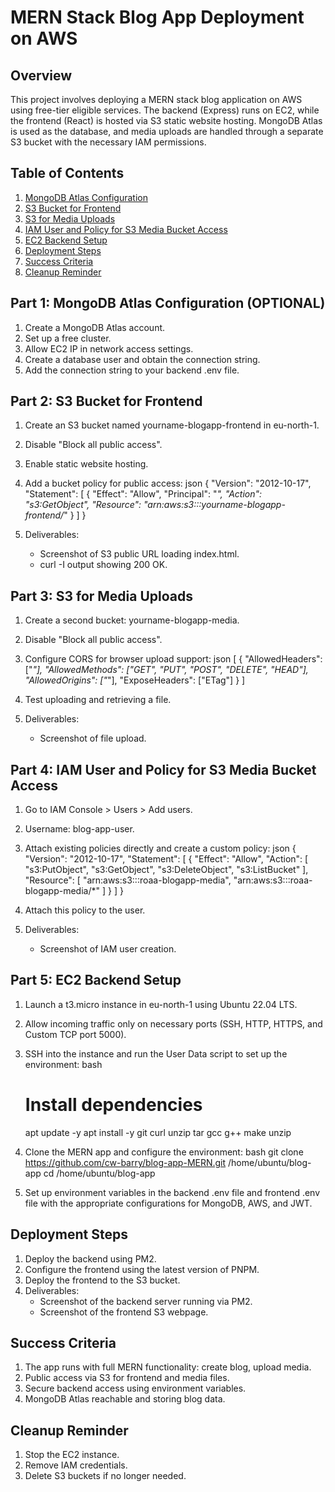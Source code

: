 # MERN Stack Blog App Deployment on AWS

## Overview
This project involves deploying a MERN stack blog application on AWS using free-tier eligible services. The backend (Express) runs on EC2, while the frontend (React) is hosted via S3 static website hosting. MongoDB Atlas is used as the database, and media uploads are handled through a separate S3 bucket with the necessary IAM permissions.

## Table of Contents
1. [MongoDB Atlas Configuration](#part-1-mongodb-atlas-configuration)
2. [S3 Bucket for Frontend](#part-2-s3-bucket-for-frontend)
3. [S3 for Media Uploads](#part-3-s3-for-media-uploads)
4. [IAM User and Policy for S3 Media Bucket Access](#part-4-iam-user-and-policy-for-s3-media-bucket-access)
5. [EC2 Backend Setup](#part-5-ec2-backend-setup)
6. [Deployment Steps](#deployment-steps)
7. [Success Criteria](#success-criteria)
8. [Cleanup Reminder](#cleanup-reminder)

## Part 1: MongoDB Atlas Configuration (OPTIONAL)
1. Create a MongoDB Atlas account.
2. Set up a free cluster.
3. Allow EC2 IP in network access settings.
4. Create a database user and obtain the connection string.
5. Add the connection string to your backend .env file.

## Part 2: S3 Bucket for Frontend
1. Create an S3 bucket named yourname-blogapp-frontend in eu-north-1.
2. Disable "Block all public access".
3. Enable static website hosting.
4. Add a bucket policy for public access:
    json
    {
      "Version": "2012-10-17",
      "Statement": [
        {
          "Effect": "Allow",
          "Principal": "*",
          "Action": "s3:GetObject",
          "Resource": "arn:aws:s3:::yourname-blogapp-frontend/*"
        }
      ]
    }
    
5. Deliverables:  
   - Screenshot of S3 public URL loading index.html.
   - curl -I output showing 200 OK.

## Part 3: S3 for Media Uploads
1. Create a second bucket: yourname-blogapp-media.
2. Disable "Block all public access".
3. Configure CORS for browser upload support:
    json
    [
      {
        "AllowedHeaders": ["*"],
        "AllowedMethods": ["GET", "PUT", "POST", "DELETE", "HEAD"],
        "AllowedOrigins": ["*"],
        "ExposeHeaders": ["ETag"]
      }
    ]
    
4. Test uploading and retrieving a file.
5. Deliverables:
   - Screenshot of file upload.

## Part 4: IAM User and Policy for S3 Media Bucket Access
1. Go to IAM Console > Users > Add users.
2. Username: blog-app-user.
3. Attach existing policies directly and create a custom policy:
    json
    {
      "Version": "2012-10-17",
      "Statement": [
        {
          "Effect": "Allow",
          "Action": [
            "s3:PutObject",
            "s3:GetObject",
            "s3:DeleteObject",
            "s3:ListBucket"
          ],
          "Resource": [
            "arn:aws:s3:::roaa-blogapp-media",
            "arn:aws:s3:::roaa-blogapp-media/*"
          ]
        }
      ]
    }
    
4. Attach this policy to the user.
5. Deliverables:
   - Screenshot of IAM user creation.

## Part 5: EC2 Backend Setup
1. Launch a t3.micro instance in eu-north-1 using Ubuntu 22.04 LTS.
2. Allow incoming traffic only on necessary ports (SSH, HTTP, HTTPS, and Custom TCP port 5000).
3. SSH into the instance and run the User Data script to set up the environment:
    bash
    # Install dependencies
    apt update -y
    apt install -y git curl unzip tar gcc g++ make unzip
    
4. Clone the MERN app and configure the environment:
    bash
    git clone https://github.com/cw-barry/blog-app-MERN.git /home/ubuntu/blog-app
    cd /home/ubuntu/blog-app
    

5. Set up environment variables in the backend .env file and frontend .env file with the appropriate configurations for MongoDB, AWS, and JWT.

## Deployment Steps
1. Deploy the backend using PM2.
2. Configure the frontend using the latest version of PNPM.
3. Deploy the frontend to the S3 bucket.
4. Deliverables:
   - Screenshot of the backend server running via PM2.
   - Screenshot of the frontend S3 webpage.

## Success Criteria
1. The app runs with full MERN functionality: create blog, upload media.
2. Public access via S3 for frontend and media files.
3. Secure backend access using environment variables.
4. MongoDB Atlas reachable and storing blog data.

## Cleanup Reminder
1. Stop the EC2 instance.
2. Remove IAM credentials.
3. Delete S3 buckets if no longer needed.